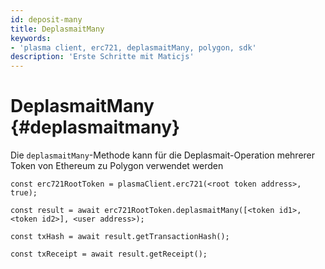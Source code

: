 ```yaml
---
id: deposit-many
title: DeplasmaitMany
keywords:
- 'plasma client, erc721, deplasmaitMany, polygon, sdk'
description: 'Erste Schritte mit Maticjs'
---
```


# DeplasmaitMany {#deplasmaitmany}

Die `deplasmaitMany`-Methode kann für die Deplasmait-Operation mehrerer Token von Ethereum zu Polygon verwendet werden

```
const erc721RootToken = plasmaClient.erc721(<root token address>, true);

const result = await erc721RootToken.deplasmaitMany([<token id1>,<token id2>], <user address>);

const txHash = await result.getTransactionHash();

const txReceipt = await result.getReceipt();

```
